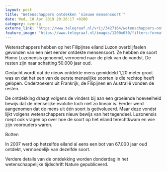 ```yaml
---
layout: post
title: "Wetenschappers ontdekken ’nieuwe mensensoort’"
date: Wed, 10 Apr 2019 20:26:17 +0200
category: overig
externe_link: "https://www.telegraaf.nl/vrij/3427164/wetenschappers-ontdekken-nieuwe-mensensoort"
feature_image: "https://www.telegraaf.nl/images/1200x630/filters:format(jpeg):quality(80)/cdn-kiosk-api.telegraaf.nl/16b847ca-5c41-11e9-847b-0218eaf05005.jpg"
---
```


<p class="intro">Wetenschappers hebben op het Filipijnse eiland Luzon overblijfselen gevonden van een niet eerder ontdekte mensensoort. Ze hebben de soort Homo Luzonensis genoemd, vernoemd naar de plek van de vondst. De resten zijn naar schatting 50.000 jaar oud.</p> <p>Gedacht wordt dat de nieuw ontdekte mens gemiddeld 1,20 meter groot was en dat het een van de eerste menselijke soorten is die rechtop heeft gelopen. Onderzoekers uit Frankrijk, de Filipijnen en Australië vonden de resten.</p><p>De ontdekking draagt volgens de vinders bij aan een groeiende hoeveelheid bewijs dat de menselijke evolutie toch niet zo lineair is. Eerder werd aangenomen dat de mens uit één soort is geëvolueerd. Maar deze vondst lijkt volgens wetenschappers nieuw bewijs van het tegendeel. Luzonensis roept ook vragen op over hoe de soort op het eiland terechtkwam en wie zijn voorouders waren.</p><p>Botten</p><p>In 2007 werd op hetzelfde eiland al eens een bot van 67.000 jaar oud ontdekt, vermoedelijk van dezelfde soort.</p><p>Verdere details van de ontdekking worden donderdag in het wetenschappelijke tijdschrift Nature gepubliceerd.</p>
